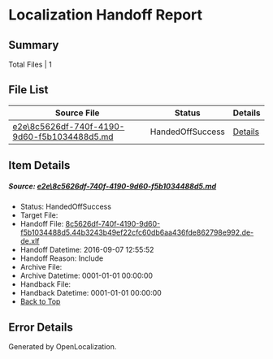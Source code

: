 # <a name='report-top'></a> Localization Handoff Report

## Summary
 Total Files | 1

## File List
 Source File | Status | Details 
 ----------- | ------ | ------- 
 [e2e\8c5626df-740f-4190-9d60-f5b1034488d5.md](https://github.com/OpenLocalizationTestOrg/ol-test0/blob/6e37f0e3c285bba7669189eb07057064b8d56022/e2e/8c5626df-740f-4190-9d60-f5b1034488d5.md) | HandedOffSuccess | [Details](#1516691aaea81a1a5b7036f0843aaa2c7203f2772)

## Item Details
##### <a name='1516691aaea81a1a5b7036f0843aaa2c7203f2772'></a> Source: [e2e\8c5626df-740f-4190-9d60-f5b1034488d5.md](https://github.com/OpenLocalizationTestOrg/ol-test0/blob/6e37f0e3c285bba7669189eb07057064b8d56022/e2e/8c5626df-740f-4190-9d60-f5b1034488d5.md)
* Status: HandedOffSuccess
* Target File: 
* Handoff File: [8c5626df-740f-4190-9d60-f5b1034488d5.44b3243b49ef22cfc60db6aa436fde862798e992.de-de.xlf](https://github.com/OpenLocalizationTestOrg/ol-test0-handoff/blob/87c150023b2c89856a1f591c47b61bf4ecac30af/ol-handoff/OpenLocalizationTestOrg/ol-test0-dede/yuwzho/ht/8c5626df-740f-4190-9d60-f5b1034488d5.44b3243b49ef22cfc60db6aa436fde862798e992.de-de.xlf)
* Handoff Datetime: 2016-09-07 12:55:52
* Handoff Reason: Include
* Archive File: 
* Archive Datetime: 0001-01-01 00:00:00
* Handback File: 
* Handback Datetime: 0001-01-01 00:00:00
* [Back to Top](#report-top)


## Error Details

Generated by OpenLocalization.
